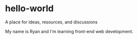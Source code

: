 # hello-world
A place for ideas, resources, and discussions

My name is Ryan and I'm learning front-end web development.
